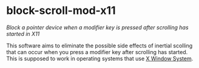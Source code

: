 # block-scroll-mod-x11

*Block a pointer device when a modifier key is pressed after scrolling has started in X11*

This software aims to eliminate the possible side effects of inertial scolling that can occur when you press a modifier key after scrolling has started. This is supposed to work in operating systems that use [X Window System](https://en.wikipedia.org/wiki/X_Window_System).


